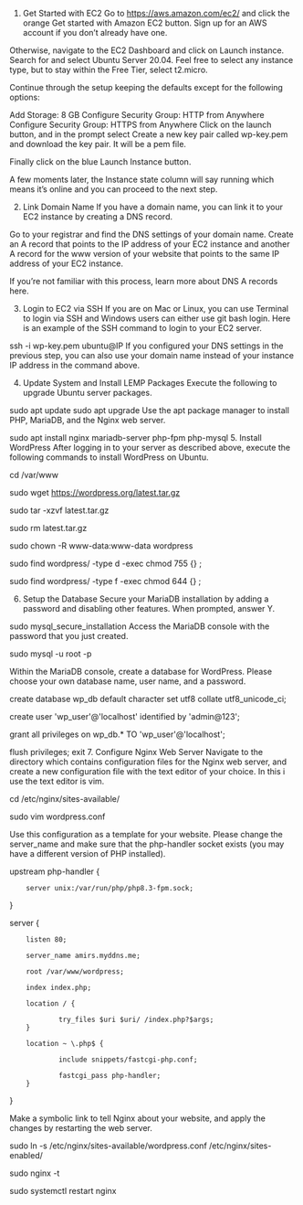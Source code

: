 1. Get Started with EC2
Go to https://aws.amazon.com/ec2/ and click the orange Get started with Amazon EC2 button. Sign up for an AWS account if you don’t already have one.

Otherwise, navigate to the EC2 Dashboard and click on Launch instance. Search for and select Ubuntu Server 20.04. Feel free to select any instance type, but to stay within the Free Tier, select t2.micro.

Continue through the setup keeping the defaults except for the following options:

Add Storage: 8 GB
Configure Security Group: HTTP from Anywhere
Configure Security Group: HTTPS from Anywhere
Click on the launch button, and in the prompt select Create a new key pair called wp-key.pem and download the key pair. It will be a pem file.

Finally click on the blue Launch Instance button.

A few moments later, the Instance state column will say running which means it’s online and you can proceed to the next step.

2. Link Domain Name
If you have a domain name, you can link it to your EC2 instance by creating a DNS record.

Go to your registrar and find the DNS settings of your domain name. Create an A record that points to the IP address of your EC2 instance and another A record for the www version of your website that points to the same IP address of your EC2 instance.

If you’re not familiar with this process, learn more about DNS A records here.

3. Login to EC2 via SSH
If you are on Mac or Linux, you can use Terminal to login via SSH and Windows users can either use git bash login. Here is an example of the SSH command to login to your EC2 server.


ssh -i wp-key.pem ubuntu@IP
If you configured your DNS settings in the previous step, you can also use your domain name instead of your instance IP address in the command above.

4. Update System and Install LEMP Packages
Execute the following to upgrade Ubuntu server packages.

sudo apt update
sudo apt upgrade
Use the apt package manager to install PHP, MariaDB, and the Nginx web server.

sudo apt install nginx mariadb-server php-fpm php-mysql
5. Install WordPress
After logging in to your server as described above, execute the following commands to install WordPress on Ubuntu.

cd /var/www

sudo wget https://wordpress.org/latest.tar.gz

sudo tar -xzvf latest.tar.gz

sudo rm latest.tar.gz

sudo chown -R www-data:www-data wordpress

sudo find wordpress/ -type d -exec chmod 755 {} \;

sudo find wordpress/ -type f -exec chmod 644 {} \;

6. Setup the Database
Secure your MariaDB installation by adding a password and disabling other features. When prompted, answer Y.

sudo mysql_secure_installation
Access the MariaDB console with the password that you just created.

sudo mysql -u root -p

Within the MariaDB console, create a database for WordPress. Please choose your own database name, user name, and a password.

create database wp_db default character set utf8 collate utf8_unicode_ci;

create user 'wp_user'@'localhost' identified by 'admin@123';

grant all privileges on wp_db.* TO 'wp_user'@'localhost';

flush privileges;
exit
7. Configure Nginx Web Server
Navigate to the directory which contains configuration files for the Nginx web server, and create a new configuration file with the text editor of your choice. In this i use the text editor is vim.

cd /etc/nginx/sites-available/

sudo vim wordpress.conf

Use this configuration as a template for your website. Please change the server_name and make sure that the php-handler socket exists (you may have a different version of PHP installed).


upstream php-handler {
        
        server unix:/var/run/php/php8.3-fpm.sock;
}

server {
       
        listen 80;
        
        server_name amirs.myddns.me;
        
        root /var/www/wordpress;
        
        index index.php;

        location / {
              
                try_files $uri $uri/ /index.php?$args;
        }

        location ~ \.php$ {
               
                include snippets/fastcgi-php.conf;
                
                fastcgi_pass php-handler;
        }
}

Make a symbolic link to tell Nginx about your website, and apply the changes by restarting the web server.

sudo ln -s /etc/nginx/sites-available/wordpress.conf /etc/nginx/sites-enabled/

sudo nginx -t

sudo systemctl restart nginx
